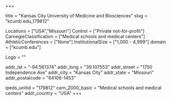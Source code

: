 
+++

title = "Kansas City University of Medicine and Biosciences"
slug = "kcumb.edu_179812"

Locations = ["USA","Missouri"]
Control = ["Private not-for-profit"]
CarnegieClassification = ["Medical schools and medical centers"]
AthleticConferences = ["None"]
InstitutionalSize = ["1,000 - 4,999"]
domain = ["kcumb.edu"]

Logo = ""

addr_lat = "-94.561374"
addr_long = "39.107553"
addr_street = "1750 Independence Ave"
addr_city = "Kansas City"
addr_state = "Missouri"
addr_postalcode = "64106-1453"

ipeds_unitid = "179812"
carn_2000_basic = "Medical schools and medical centers"
addr_country = "USA"
+++
    
